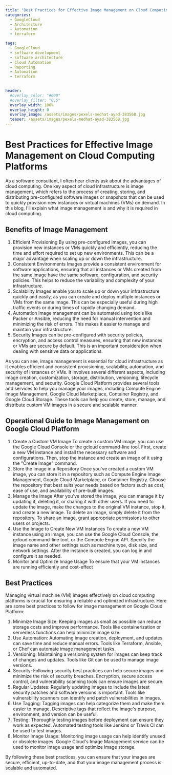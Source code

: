 ```yaml
---
title: "Best Practices for Effective Image Management on Cloud Computing Platforms"
categories:
  - GoogleCloud
  - Architecture
  - Automation
  - terraform

tags:
  - GoogleCloud
  - software development
  - software architecture
  - Cloud Automation
  - Reporting
  - Automation
  - terraform
  

header:
  #overlay_color: "#000"
  #overlay_filter: "0.5"
  overlay_width: 100%
  overlay_height: 0
  overlay_image: /assets/images/pexels-medhat-ayad-383568.jpg
  teaser: /assets/images/pexels-medhat-ayad-383568.jpg
---
```


# Best Practices for Effective Image Management on Cloud Computing Platforms

As a software consultant, I often hear clients ask about the advantages of cloud computing. One key aspect of cloud infrastructure is image management, which refers to the process of creating, storing, and distributing pre-configured software images or snapshots that can be used to quickly provision new instances or virtual machines (VMs) on demand. In this blog, I’ll explain what image management is and why it is required in cloud computing.

## Benefits of Image Management

1. Efficient Provisioning By using pre-configured images, you can provision new instances or VMs quickly and efficiently, reducing the time and effort required to set up new environments. This can be a major advantage when scaling up or down the infrastructure.
2. Consistent Environments Images provide a consistent environment for software applications, ensuring that all instances or VMs created from the same image have the same software, configuration, and security policies. This helps to reduce the variability and complexity of your infrastructure.
3. Scalability Images enable you to scale up or down your infrastructure quickly and easily, as you can create and deploy multiple instances or VMs from the same image. This can be especially useful during high traffic events or during times of rapidly changing demand.
4. Automation Image management can be automated using tools like Packer or Ansible, reducing the need for manual intervention and minimizing the risk of errors. This makes it easier to manage and maintain your infrastructure.
5. Security Images can be pre-configured with security policies, encryption, and access control measures, ensuring that new instances or VMs are secure by default. This is an important consideration when dealing with sensitive data or applications.

As you can see, image management is essential for cloud infrastructure as it enables efficient and consistent provisioning, scalability, automation, and security of instances or VMs. It involves several different aspects, including image creation, customization, storage, distribution, versioning, lifecycle management, and security.
Google Cloud Platform provides several tools and services to help you manage your images, including Compute Engine Image Management, Google Cloud Marketplace, Container Registry, and Google Cloud Storage. These tools can help you create, store, manage, and distribute custom VM images in a secure and scalable manner.

## Operational Guide to Image Management on Google Cloud Platform

1. Create a Custom VM Image To create a custom VM image, you can use the Google Cloud Console or the gcloud command-line tool. First, create a new VM instance and install the necessary software and configurations. Then, stop the instance and create an image of it using the "Create Image" command.
2. Store the Image in a Repository Once you've created a custom VM image, you can store it in a repository such as Compute Engine Image Management, Google Cloud Marketplace, or Container Registry. Choose the repository that best suits your needs based on factors such as cost, ease of use, and availability of pre-built images.
3. Manage the Image After you've stored the image, you can manage it by updating it, deleting it, or sharing it with other users. If you need to update the image, make the changes to the original VM instance, stop it, and create a new image. To delete an image, simply delete it from the repository. To share an image, grant appropriate permissions to other users or projects.
4. Use the Image to Create New VM Instances To create a new VM instance using an image, you can use the Google Cloud Console, the gcloud command-line tool, or the Compute Engine API. Specify the image name and other settings such as machine type, disk size, and network settings. After the instance is created, you can log in and configure it as needed.
5. Monitor and Optimize Image Usage To ensure that your VM instances are running efficiently and cost-effect

## Best  Practices

Managing virtual machine (VM) images effectively on cloud computing platforms is crucial for ensuring a reliable and optimized infrastructure. Here are some best practices to follow for image management on Google Cloud Platform:

1. Minimize Image Size: Keeping images as small as possible can reduce storage costs and improve performance. Tools like containerization or serverless functions can help minimize image size.
2. Use Automation: Automating image creation, deployment, and updates can save time and reduce manual errors. Tools like Terraform, Ansible, or Chef can automate image management tasks.
3. Versioning: Maintaining a versioning system for images can keep track of changes and updates. Tools like Git can be used to manage image versions.
4. Security: Following security best practices can help secure images and minimize the risk of security breaches. Encryption, secure access control, and vulnerability scanning tools can ensure images are secure.
5. Regular Updates: Regularly updating images to include the latest security patches and software versions is important. Tools like vulnerability scanners can identify and patch vulnerabilities in images.
6. Use Tagging: Tagging images can help categorize them and make them easier to manage. Descriptive tags that reflect the image's purpose, environment, and version can be useful.
7. Testing: Thoroughly testing images before deployment can ensure they work as expected. Automated testing tools like Jenkins or Travis CI can be used to test images.
8. Monitor Image Usage: Monitoring image usage can help identify unused or obsolete images. Google Cloud's Image Management service can be used to monitor image usage and optimize image storage.


By following these best practices, you can ensure that your images are secure, efficient, up-to-date, and that your image management process is scalable and automated.
